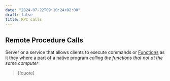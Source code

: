 ```yaml
---
date: "2024-07-22T09:10:24+02:00"
draft: false
title: RPC calls
---
```


## Remote Procedure Calls

Server or a service that allows clients to execute commands or
[Functions](/Notes/posts/scriptss/Functions) as it they where a part of
a native program *calling the functions that not at the same computer*

> \[!quote\]
